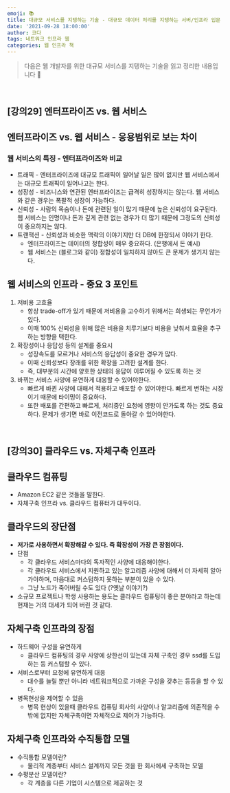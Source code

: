 ```yaml
---
emoji: 📚
title: 대규모 서비스를 지탱하는 기술 - 대규모 데이터 처리를 지탱하는 서버/인프라 입문
date: '2021-09-28 18:00:00'
author: 코다
tags: 네트워크 인프라 웹 
categories: 웹 인프라 책
---
```


> 다음은 웹 개발자를 위한 대규모 서비스를 지탱하는 기술을 읽고 정리한 내용입니다 🙌

<br>

## [강의29] 엔터프라이즈 vs. 웹 서비스

## 엔터프라이즈 vs. 웹 서비스 - 응용범위로 보는 차이

### 웹 서비스의 특징 - 엔터프라이즈와 비교

- 트래픽 - 엔터프라이즈에 대규모 트래픽이 일어날 일은 많이 없지만 웹 서비스에서는 대규모 트래픽이 일어나고는 한다.
- 성장성 - 비즈니스와 연관된 엔터프라이즈는 급격히 성장하지는 않는다. 웹 서비스와 같은 경우는 폭팔적 성장이 가능하다.
- 신뢰성 - 사람의 목숨이나 돈에 관련된 일이 많기 때문에 높은 신뢰성이 요구된다. 웹 서비스는 인명이나 돈과 깊게 관련 없는 경우가 더 많기 때문에 그정도의 신뢰성이 중요하지는 않다.
- 트랜잭션 - 신뢰성과 비슷한 맥락의 이야기지만 더 DB에 한정되서 이야기 한다.
    - 엔터프라이즈는 데이터의 정합성이 매우 중요하다. (은행에서 돈 예시)
    - 웹 서비스는 (블로그와 같이) 정합성이 일치하지 않아도 큰 문제가 생기지 않는다.

## 웹 서비스의 인프라 - 중요 3 포인트

1. 저비용 고효율 
    - 항상 trade-off가 있기 때문에 저비용을 고수하기 위해서는 희생되는 무언가가 있다.
    - 이때 100% 신뢰성을 위해 많은 비용을 치루기보다 비용을 낮춰서 효율을 추구하는 방향을 택한다.
2. 확장성이나 응답성 등의 설계를 중요시
    - 성장속도를 모르거나 서비스의 응답성이 중요한 경우가 많다.
    - 이때 신뢰성보다 장래를 위한 확장을 고려한 설계를 한다.
    - 즉, 대부분의 시간에 양호한 상태의 응답이 이루어질 수 있도록 하는 것
3. 바뀌는 서비스 사양에 유연하게 대응할 수 있어야한다. 
    - 빠르게 바뀐 사양에 대해서 적용하고 배포할 수 있어야한다. 빠르게 변하는 시장이기 때문에 타이밍이 중요하다.
    - 또한 배포를 간편하고 빠르게, 처리중인 요청에 영향이 안가도록 하는 것도 중요하다. 문제가 생기면 바로 이전코드로 돌아갈 수 있어야한다.
    
<br>

## [강의30] 클라우드 vs. 자체구축 인프라

## 클라우드 컴퓨팅

- Amazon EC2 같은 것들을 말한다.
- 자체구축 인프라 vs. 클라우드 컴퓨터가 대두이다.

## 클라우드의 장단점

- **저가로 사용하면서 확장해갈 수 있다. 즉 확장성이 가장 큰 장점이다.**
- 단점
    - 각 클라우드 서비스마다의 독자적인 사양에 대응해야한다.
    - 각 클라우드 서비스에서 지원하고 있는 알고리즘 사양에 대해서 더 자세히 알아가야하며, 마음대로 커스텀하지 못하는 부분이 있을 수 있다.
    - 그냥 노드가 죽어버릴 수도 있다 (?옛날 이야기?)
- 소규모 프로젝트나 학생 사용하는 용도는 클라우드 컴퓨팅이 좋은 분야라고 하는데 현재는 거의 대세가 되어 버린 것 같다.

## 자체구축 인프라의 장점

- 하드웨어 구성을 유연하게
    - 클라우드 컴퓨팅의 경우 사양에 상한선이 있는데 자체 구축인 경우 ssd를 도입하는 등 커스텀할 수 있다.
- 서비스로부터 요청에 유연하게 대응
    - 대수를 늘릴 뿐만 아니라 네트워크적으로 가까운 구성을 갖추는 등등을 할 수 있다.
- 병목현상을 제어할 수 있음
    - 병목 현상이 있을때 클라우드 컴퓨팅 회사의 사양이나 알고리즘에 의존적을 수 밖에 없지만 자체구축이면 자체적으로 제어가 가능하다.
    

## 자체구축 인프라와 수직통합 모델

- 수직통합 모델이란?
    - 물리적 계층부터 서비스 설계까지 모든 것을 한 회사에세 구축하는 모델
- 수평분산 모델이란?
    - 각 계층을 다른 기업이 시스템으로 제공하는 것

```toc
```